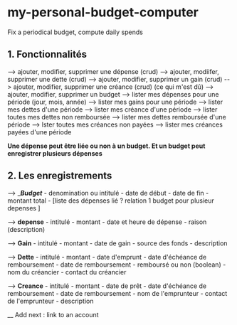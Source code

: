 # my-personal-budget-computer
Fix a periodical budget, compute daily spends


## 1.  Fonctionnalités

--> ajouter, modifier, supprimer une dépense (crud)
--> ajouter, modiifer, supprimer une dette (crud)
--> ajouter, modifier, supprimer un gain (crud)
--> ajouter, modifier, supprimer une créance (crud)  (ce qui m'est dû)
--> ajouter, modifier, supprimer un budget
--> lister mes dépenses pour une période (jour, mois, année)
--> lister mes gains pour une période
--> lister mes dettes  d'une période
--> lister mes créance d'une période
--> lister toutes mes dettes non remboursée
--> lister mes dettes remboursée d'une période
--> lster toutes mes créances non payées
--> lister mes créances payées d'une période


__**Une dépense peut être liée ou non à un budget. Et un budget peut enregistrer plusieurs dépenses**__


## 2. Les enregistrements

--> __**Budget**_
	- denomination ou intitulé
	- date de début
	- date de fin
	- montant total
	- [liste des dépenses lié ? relation 1 budget pour plusieur depenses ]


--> __**depense**__
	- intitulé
	- montant
	- date et heure de dépense
	- raison (description)

--> __**Gain**__
	- intitulé
	- montant
	- date de gain
	- source des fonds
	- description

--> __**Dette**__
	- intitulé
	- montant
	- date d'emprunt
	- date d'échéance de remboursement
	- date de remboursement
	- remboursé ou non (boolean)
	- nom du créancier
	- contact du créancier
	
--> __**Creance**__
	- intitulé
	- montant
	- date de prêt
	- date d'échéance de remboursement
	- date de remboursement
	- nom de l'emprunteur
	- contact de l'emprunteur
	- description


__ Add next : link to an account
